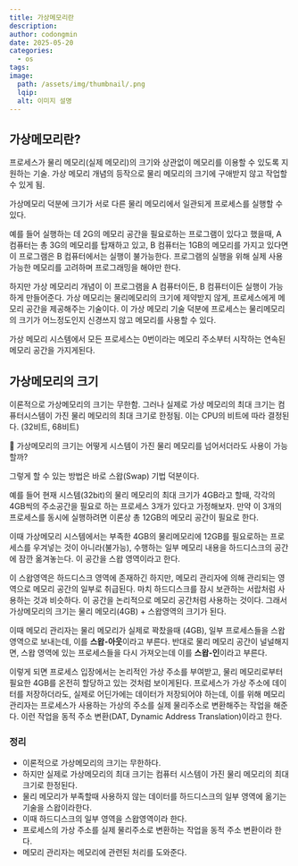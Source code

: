 ```yaml
---
title: 가상메모리란
description: 
author: codongmin
date: 2025-05-20
categories:
  - os
tags: 
image:
  path: /assets/img/thumbnail/.png
  lqip: 
  alt: 이미지 설명
---
```



## 가상메모리란?

프로세스가 물리 메모리(실제 메모리)의 크기와 상관없이 메모리를 이용할 수 있도록 지원하는 기술.
가상 메모리 개념의 등작으로 물리 메모리의 크기에 구애받지 않고 작업할 수 있게 됨. 

가상메모리 덕분에 크기가 서로 다른 물리 메모리에서 일관되게 프로세스를 실행할 수 있다.

예를 들어 실행하는 데 2G의 메모리 공간을 필요로하는 프로그램이 있다고 했을때, 
A 컴퓨터는 총 3G의 메모리를 탑재하고 있고, B 컴퓨터는 1GB의 메모리를 가지고 있다면 이 프로그램은 B 컴퓨터에서는 실행이 불가능한다. 프로그램의 실행을 위해 실제 사용 가능한 메모리를 고려하며 프로그래밍을 해야만 한다.

하지만 가상 메모리리 개념이 이 프로그램을 A 컴퓨터이든, B 컴퓨터이든 실행이 가능하게 만들어준다.
가상 메모리는 물리메모리의 크기에 제약받지 않게, 프로세스에게 메모리 공간을 제공해주는 기술이다. 이 가상 메모리 기술 덕분에 프로세스는 물리메모리의 크기가 어느정도인지 신경쓰지 않고 메모리를 사용할 수 있다.


가상 메모리 시스템에서 모든 프로세스는 0번이라는 메모리 주소부터 시작하는 연속된 메모리 공간을 가지게된다.

## 가상메모리의 크기 

이론적으로 가상메모리의 크기는 무한함. 
그러나 실제로 가상 메모리의 최대 크기는 컴퓨터시스템이 가진 물리 메모리의 최대 크기로 한정됨. 이는 CPU의 비트에 따라 결정된다. (32비트, 68비트)

🤔 가상메모리의 크기는 어떻게 시스템이 가진 물리 메모리를 넘어서더라도 사용이 가능할까?

그렇게 할 수 있는 방법은 바로 스왑(Swap) 기법 덕분이다. 

예를 들어 현재 시스템(32bit)의 물리 메모리의 최대 크기가 4GB라고 할때, 각각의 4GB씩의 주소공간을 필요로 하는 프로세스 3개가 있다고 가정해보자. 만약 이 3개의 프로세스를 동시에 실행하려면 이론상 총 12GB의 메모리 공간이 필요로 한다. 

이때 가상메모리 시스템에서는 부족한 4GB의 물리메모리에 12GB를 필요로하는 프로세스를 우겨넣는 것이 아니라(불가능), 수행하는 일부 메모리 내용을 하드디스크의 공간에 잠깐 옮겨놓는다. 이 공간을 스왑 영역이라고 한다. 

이 스왑영역은 하드디스크 영역에 존재하긴 하지만, 메모리 관리자에 의해 관리되는 영역으로 메모리 공간의 일부로 취급된다. 마치 하드디스크를 잠시 보관하는 서랍처럼 사용하는 것과 비슷하다. 이 공간을 논리적으로 메모리 공간처럼 사용하는 것이다. 그래서 가상메모리의 크기는 물리 메모리(4GB) + 스왑영역의 크기가 된다.

이때 메모리 관리자는 물리 메모리가 실제로 꽉찼을때 (4GB), 일부 프로세스들을 스왑영역으로 보내는데, 이를 **스왑-아웃**이라고 부른다. 반대로 물리 메모리 공간이 널널해지면, 스왑 영역에 있는 프로세스들을 다시 가져오는데 이를 **스왑-인**이라고 부른다.

이렇게 되면 프로세스 입장에서는 논리적인 가상 주소를 부여받고, 물리 메모리로부터 필요한 4GB를 온전히 할당하고 있는 것처럼 보이게된다. 프로세스가 가상 주소에 데이터를 저장하더라도, 실제로 어딘가에는 데이터가 저장되어야 하는데, 이를 위해 메모리 관리자는 프로세스가 사용하는 가상의 주소를 실제 물리주소로 변환해주는 작업을 해준다. 이런 작업을 동적 주소 변환(DAT, Dynamic Address Translation)이라고 한다.


### 정리 
- 이론적으로 가상메모리의 크기는 무한하다. 
- 하지만 실제로 가상메모리의 최대 크기는 컴퓨터 시스템이 가진 물리 메모리의 최대 크기로 한정된다.
- 물리 메모리가 부족할때 사용하지 않는 데이터를 하드디스크의 일부 영역에 옮기는 기술을 스왑이라한다.
- 이때 하드디스크의 일부 영역을 스왑영역이라 한다.
- 프로세스의 가상 주소를 실제 물리주소로 변환하는 작업을 동적 주소 변환이라 한다.
- 메모리 관리자는 메모리에 관련된 처리를 도와준다.